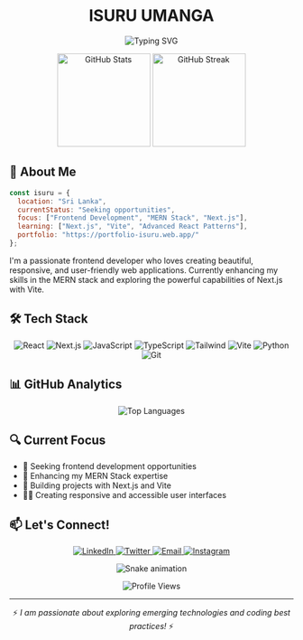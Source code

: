 <h1 align="center">ISURU UMANGA</h1>
<p align="center">
  <img src="https://readme-typing-svg.herokuapp.com?font=Fira+Code&weight=500&size=25&duration=3000&pause=500&color=0366D6&center=true&vCenter=true&random=false&width=435&lines=Frontend+Developer;MERN+Stack+Engineer;React+Specialist" alt="Typing SVG" />
</p>

<div align="center">
  <img src="https://github-readme-stats.vercel.app/api?username=izu99&show_icons=true&theme=tokyonight&hide_border=true&bg_color=0D1117" height="165" alt="GitHub Stats"/>
  <img src="https://github-readme-streak-stats.herokuapp.com/?user=izu99&theme=tokyonight&hide_border=true&background=0D1117" height="165" alt="GitHub Streak"/>
</div>

## 🚀 About Me

```javascript
const isuru = {
  location: "Sri Lanka",
  currentStatus: "Seeking opportunities",
  focus: ["Frontend Development", "MERN Stack", "Next.js"],
  learning: ["Next.js", "Vite", "Advanced React Patterns"],
  portfolio: "https://portfolio-isuru.web.app/"
};
```

I'm a passionate frontend developer who loves creating beautiful, responsive, and user-friendly web applications. Currently enhancing my skills in the MERN stack and exploring the powerful capabilities of Next.js with Vite.

## 🛠️ Tech Stack

<p align="center">
  <img src="https://img.shields.io/badge/React-20232A?style=for-the-badge&logo=react&logoColor=61DAFB" alt="React"/>
  <img src="https://img.shields.io/badge/Next.js-000000?style=for-the-badge&logo=next.js&logoColor=white" alt="Next.js"/>
  <img src="https://img.shields.io/badge/JavaScript-F7DF1E?style=for-the-badge&logo=javascript&logoColor=black" alt="JavaScript"/>
  <img src="https://img.shields.io/badge/TypeScript-007ACC?style=for-the-badge&logo=typescript&logoColor=white" alt="TypeScript"/>
  <img src="https://img.shields.io/badge/Tailwind_CSS-38B2AC?style=for-the-badge&logo=tailwind-css&logoColor=white" alt="Tailwind"/>
  <img src="https://img.shields.io/badge/Vite-646CFF?style=for-the-badge&logo=vite&logoColor=white" alt="Vite"/>
  <img src="https://img.shields.io/badge/Python-3776AB?style=for-the-badge&logo=python&logoColor=white" alt="Python"/>
  <img src="https://img.shields.io/badge/Git-F05032?style=for-the-badge&logo=git&logoColor=white" alt="Git"/>
</p>

## 📊 GitHub Analytics

<p align="center">
  <img src="https://github-readme-stats.vercel.app/api/top-langs/?username=izu99&layout=compact&theme=tokyonight&hide_border=true&bg_color=0D1117" alt="Top Languages"/>
</p>

## 🔍 Current Focus

- 🔭 Seeking frontend development opportunities
- 🌱 Enhancing my MERN Stack expertise
- 🚀 Building projects with Next.js and Vite
- 👨‍💻 Creating responsive and accessible user interfaces

## 📫 Let's Connect!

<p align="center">
  <a href="https://linkedin.com/in/isuru-umanga-280672213">
    <img src="https://img.shields.io/badge/LinkedIn-0077B5?style=for-the-badge&logo=linkedin&logoColor=white" alt="LinkedIn"/>
  </a>
  <a href="https://twitter.com/IsuruUmanga">
    <img src="https://img.shields.io/badge/Twitter-1DA1F2?style=for-the-badge&logo=twitter&logoColor=white" alt="Twitter"/>
  </a>
  <a href="mailto:isuruumanga123@gmail.com">
    <img src="https://img.shields.io/badge/Email-D14836?style=for-the-badge&logo=gmail&logoColor=white" alt="Email"/>
  </a>
  <a href="https://www.instagram.com/Isuru_Umanga/">
    <img src="https://img.shields.io/badge/Instagram-E4405F?style=for-the-badge&logo=instagram&logoColor=white" alt="Instagram"/>
  </a>
</p>

<div align="center">
  <img src="https://github.com/Izu99/Izu99/blob/output/github-contribution-grid-snake.gif" alt="Snake animation"/>
</div>

<p align="center">
  <img src="https://komarev.com/ghpvc/?username=izu99&style=for-the-badge&color=0e75b6" alt="Profile Views"/>
</p>

---

<p align="center">⚡ <i>I am passionate about exploring emerging technologies and coding best practices!</i> ⚡</p>
